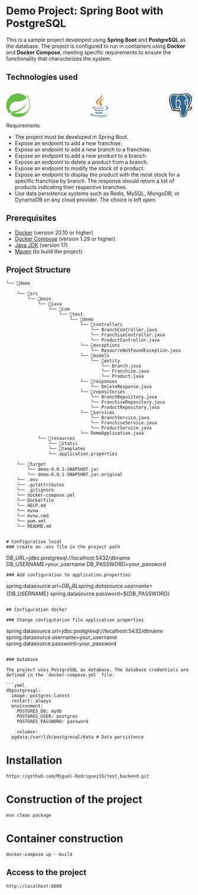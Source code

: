 # Demo Project: Spring Boot with PostgreSQL

This is a sample project developed using **Spring Boot** and **PostgreSQL** as the database. The project is configured to run in containers using **Docker** and **Docker Compose**, meeting specific requirements to ensure the functionality that characterizes the system.

## Technologies used

 <div style="display: flex; justify-content: space-between; align-items: center;">
 
<svg viewBox="0 0 64 64" xmlns="http://www.w3.org/2000/svg" width="64" height="64"><path d="M58.2 3.365a29.503 29.503 0 0 1-3.419 6.064A32.094 32.094 0 1 0 9.965 55.372l1.186 1.047a32.08 32.08 0 0 0 52.67-22.253c.875-8.17-1.524-18.51-5.62-30.8zM14.53 55.558a2.744 2.744 0 1 1-.404-3.857 2.744 2.744 0 0 1 .404 3.857zm43.538-9.61c-7.92 10.55-24.83 6.99-35.672 7.502 0 0-1.922.113-3.857.43 0 0 .73-.31 1.663-.663 7.614-2.65 11.213-3.16 15.838-5.54 8.708-4.427 17.322-14.122 19.112-24.2-3.313 9.695-13.373 18.032-22.53 21.418-6.276 2.313-17.614 4.566-17.614 4.566l-.457-.245c-7.714-3.75-7.952-20.457 6.077-25.845 6.143-2.366 12.02-1.067 18.654-2.65 7.084-1.683 15.28-6.99 18.615-13.916 3.73 11.08 8.224 28.422.166 39.15z" fill="#68bd45"/></svg>

<svg xmlns="http://www.w3.org/2000/svg" width="64" height="64" preserveAspectRatio="xMidYMid" viewBox="0 0 256 346">
  <path d="M83 267s-14 8 9 11c27 3 41 2 71-3 0 0 8 5 19 9-67 29-153-2-99-17M74 230s-15 11 8 13c29 3 52 3 92-4 0 0 6 5 15 8-82 24-173 2-115-17" fill="#5382A1"/>
  <path d="M144 166c17 19-4 36-4 36s42-22 22-49c-18-26-32-38 44-82 0 0-119 29-62 95" fill="#E76F00"/>
  <path d="M233 295s10 8-10 15c-39 12-163 15-197 0-12-5 11-13 18-14l12-2c-14-9-89 19-38 28 138 22 251-10 215-27M89 190s-63 15-22 21c17 2 51 2 83-1 26-2 52-7 52-7l-16 9c-64 16-187 8-151-9 30-14 54-13 54-13M202 253c64-33 34-66 13-61l-7 2s2-3 6-5c41-14 73 43-14 66l2-2" fill="#5382A1"/>
  <path d="M162 0s36 36-34 91c-56 45-12 70 0 99-32-30-56-56-40-80 23-35 89-53 74-110" fill="#E76F00"/>
  <path d="M95 345c62 4 158-3 160-32 0 0-4 11-51 20-53 10-119 9-158 2 0 0 8 7 49 10" fill="#5382A1"/>
</svg>


<svg xmlns="http://www.w3.org/2000/svg" width="64" height="64" preserveAspectRatio="xMidYMid" viewBox="0 0 256 264">
  <path d="M255 158c-2-5-6-8-11-9l-8 1-14 2c12-20 22-43 27-65 9-34 5-50-1-57a77 77 0 0 0-62-30c-14 0-27 3-33 5l-19-2c-12 0-24 3-33 8L78 5c-23-3-42 0-55 9C7 26-1 46 0 74a342 342 0 0 0 28 97c7 14 14 22 23 24 5 2 13 3 22-4l5 4 9 3c11 3 22 2 31-1a643 643 0 0 1 0 10 109 109 0 0 0 5 33c1 4 4 11 9 16 6 6 13 8 20 8l9-1c10-2 21-6 29-17s11-27 12-53v-2l1-2 1 1h1c10 0 22-2 30-6 5-2 24-12 20-26"/>
  <path d="M238 161c-30 6-32-4-32-4 32-47 45-106 33-120-31-40-84-21-85-21l-20-2c-14 0-24 4-32 10 0 0-95-40-91 49 1 19 28 143 59 106l22-26c6 4 12 6 19 5h1v5c-8 9-6 10-22 14-16 3-7 9 0 11s25 4 36-12v2c3 2 5 16 5 29-1 12-1 21 2 27 2 7 5 22 26 18 17-4 27-14 28-30 1-12 3-10 3-20l1-5c2-16 1-21 12-19l2 1c8 0 19-2 25-5 13-6 21-16 8-13" fill="#336791"/>
  <path d="M108 82h-6l-1 2 1 3c1 2 3 3 5 3h1c3 0 6-2 6-4 1-2-3-4-6-4M197 82c0-2-4-3-7-2-3 0-6 1-6 3 1 2 3 4 6 4h1l4-2 2-3" fill="#FFF"/>
  <path d="M248 160c-1-3-5-5-11-3-18 3-24 1-27-1 14-21 26-47 32-71 3-11 5-22 5-30 0-10-2-17-5-21a70 70 0 0 0-57-27c-16 0-30 4-33 6-5-2-12-3-18-3-13 0-23 3-32 9-4-2-14-5-26-7-21-3-37-1-49 8C13 30 6 48 8 73c0 8 5 35 13 60 10 33 21 51 32 55l5 1c4 0 9-2 14-9l21-22c4 2 9 3 14 3v1l-2 3c-4 5-5 5-16 8-3 0-12 2-12 8 0 7 10 10 11 10l12 1c9 0 17-3 24-8-1 23 0 46 3 53 3 6 8 20 26 20l9-1c18-4 26-12 29-30l6-45 11 1c8 0 17-2 23-5 7-3 19-10 17-17Zm-44-83-1 10-2 12 1 14c1 9 3 19-2 28l-2-4-3-6c-7-12-22-39-14-50 2-3 8-6 23-4Zm-18-62c21 0 38 8 50 23 9 12-1 65-30 111l-1-1c7-13 6-25 5-36l-1-13 1-11a72 72 0 0 0 1-16c0-5-6-20-18-34-6-7-16-16-28-21l21-2ZM67 176c-6 7-10 6-12 5-8-3-19-21-27-51-8-25-13-50-13-57-1-23 4-39 16-47 20-14 52-6 64-2v1C74 46 74 82 74 85v3c1 7 2 18 0 31a38 38 0 0 0 12 34l-19 23Zm22-30c-6-7-9-16-8-26 2-14 1-26 1-32v-2c3-3 17-11 27-8 5 1 8 4 9 9 6 28 1 40-4 50l-2 5-1 2-3 10c-7 0-14-3-19-8Zm1 38-5-2 6-2c13-3 15-5 19-10l4-5c3-3 4-2 6-1 1 0 3 2 4 5l-1 4c-9 13-23 13-33 11Zm70 65c-16 3-22-5-26-15a293 293 0 0 1-3-67c-2-5-5-9-8-10-2-1-5-2-8-1l3-10 1-1 2-5c5-10 11-24 4-54-2-12-11-17-23-16a54 54 0 0 0-20 7c1-12 5-33 18-47 9-8 20-13 34-12 27 0 44 14 54 26 8 10 13 20 15 25-14-1-23 1-28 8-10 15 6 44 13 57l3 6 8 13 2 2c-4 2-11 4-11 18l-6 51c-3 16-8 21-24 25Zm68-78c-4 2-11 3-18 3-8 1-11 0-12-1-1-9 3-10 6-11h2l1 1c6 4 16 4 31 1h1l-11 7Z" fill="#FFF"
</svg>


<svg xmlns="http://www.w3.org/2000/svg" width="64" height="64" viewBox="0 0 24 24" fill="#008fe2">
  <path d="M13.98 11.08h2.12a.19.19 0 0 0 .19-.19V9.01a.19.19 0 0 0-.19-.19h-2.12a.18.18 0 0 0-.18.18v1.9c0 .1.08.18.18.18m-2.95-5.43h2.12a.19.19 0 0 0 .18-.19V3.57a.19.19 0 0 0-.18-.18h-2.12a.18.18 0 0 0-.19.18v1.9c0 .1.09.18.19.18m0 2.71h2.12a.19.19 0 0 0 .18-.18V6.29a.19.19 0 0 0-.18-.18h-2.12a.18.18 0 0 0-.19.18v1.89c0 .1.09.18.19.18m-2.93 0h2.12a.19.19 0 0 0 .18-.18V6.29a.18.18 0 0 0-.18-.18H8.1a.18.18 0 0 0-.18.18v1.89c0 .1.08.18.18.18m-2.96 0h2.11a.19.19 0 0 0 .19-.18V6.29a.18.18 0 0 0-.19-.18H5.14a.19.19 0 0 0-.19.18v1.89c0 .1.08.18.19.18m5.89 2.72h2.12a.19.19 0 0 0 .18-.19V9.01a.19.19 0 0 0-.18-.19h-2.12a.18.18 0 0 0-.19.18v1.9c0 .1.09.18.19.18m-2.93 0h2.12a.18.18 0 0 0 .18-.19V9.01a.18.18 0 0 0-.18-.19H8.1a.18.18 0 0 0-.18.18v1.9c0 .1.08.18.18.18m-2.96 0h2.11a.18.18 0 0 0 .19-.19V9.01a.18.18 0 0 0-.18-.19H5.14a.19.19 0 0 0-.19.19v1.88c0 .1.08.19.19.19m-2.92 0h2.12a.18.18 0 0 0 .18-.19V9.01a.18.18 0 0 0-.18-.19H2.22a.18.18 0 0 0-.19.18v1.9c0 .1.08.18.19.18m21.54-1.19c-.06-.05-.67-.51-1.95-.51-.34 0-.68.03-1.01.09a3.77 3.77 0 0 0-1.72-2.57l-.34-.2-.23.33a4.6 4.6 0 0 0-.6 1.43c-.24.97-.1 1.88.4 2.66a4.7 4.7 0 0 1-1.75.42H.76a.75.75 0 0 0-.76.75 11.38 11.38 0 0 0 .7 4.06 6.03 6.03 0 0 0 2.4 3.12c1.18.73 3.1 1.14 5.28 1.14.98 0 1.96-.08 2.93-.26a12.25 12.25 0 0 0 3.82-1.4 10.5 10.5 0 0 0 2.61-2.13c1.25-1.42 2-3 2.55-4.4h.23c1.37 0 2.21-.55 2.68-1 .3-.3.55-.66.7-1.06l.1-.28Z"/>
</svg>

</div


## Requirements
- The project must be developed in Spring Boot.
- Expose an endpoint to add a new franchise.
- Expose an endpoint to add a new branch to a franchise.
- Expose an endpoint to add a new product to a branch.
- Expose an endpoint to delete a product from a branch.
- Expose an endpoint to modify the stock of a product.
- Expose an endpoint to display the product with the most stock for a specific franchise by branch. The response should return a list of products indicating their respective branches.
- Use data persistence systems such as Redis, MySQL, MongoDB, or DynamoDB on any cloud provider. The choice is left open.

## Prerequisites

- [Docker](https://docs.docker.com/get-docker/) (version 20.10 or higher)
- [Docker Compose](https://docs.docker.com/compose/install/) (version 1.29 or higher)
- [Java JDK](https://www.oracle.com/java/technologies/javase-jdk17-downloads.html) (version 17)
- [Maven](https://maven.apache.org/download.cgi) (to build the project)

## Project Structure



```
└── 📁demo

    └── 📁src
        └── 📁main
            └── 📁java
                └── 📁com
                    └── 📁test
                        └── 📁demo
                            └── 📁controllers
                                └── BranchController.java
                                └── FranchiseController.java
                                └── ProductController.java
                            └── 📁exceptions
                                └── ResourceNotFoundException.java
                            └── 📁models
                                └── 📁entity
                                    └── Branch.java
                                    └── Franchise.java
                                    └── Product.java
                            └── 📁responses
                                └── DeleteResponse.java
                            └── 📁repositories
                                └── BranchRepository.java
                                └── FranchiseRepository.java
                                └── ProductRepository.java
                            └── 📁services
                                └── BranchService.java
                                └── FranchiseService.java
                                └── ProductService.java
                            └── DemoApplication.java
            └── 📁resources
                └── 📁static
                └── 📁templates
                └── application.properties

    └── 📁target
        └── demo-0.0.1-SNAPSHOT.jar
        └── demo-0.0.1-SNAPSHOT.jar.original
    └── .env
    └── .gitattributes
    └── .gitignore
    └── docker-compose.yml
    └── Dockerfile
    └── HELP.md
    └── mvnw
    └── mvnw.cmd
    └── pom.xml
    └── README.md
```

```

# Configuration local
### create an .env file in the project path
```
DB_URL=jdbc:postgresql://localhost:5432/dbname
DB_USERNAME=your_username
DB_PASSWORD=your_password
```
### Add configuration to application.properties
```
spring.datasource.url=${DB_URL}
spring.datasource.username=${DB_USERNAME}
spring.datasource.password=${DB_PASSWORD}
```

## Configuration docker

### Change configutarion file application properties
```
spring.datasource.url=jdbc:postgresql://localhost:5432/dbname
spring.datasource.username=your_username
spring.datasource.password=your_password
```

### Database

The project uses PostgreSQL as database. The database credentials are defined in the `docker-compose.yml` file:

```yaml
dbpostgresql:
  image: postgres:latest
  restart: always
  environment:
    POSTGRES_DB: mydb
    POSTGRES_USER: postgres
    POSTGRES_PASSWORD: password

    volumes:
  pgdata:/var/lib/postgresql/data # Data persistence

```
# Installation

```
https://github.com/Miguel-Rodriguez15/test_backend.git
```


# Construction of the project

```
mvn clean package
```

# Container construction

```
docker-compose up --build
```

## Access to the project
```
http://localhost:8080
```